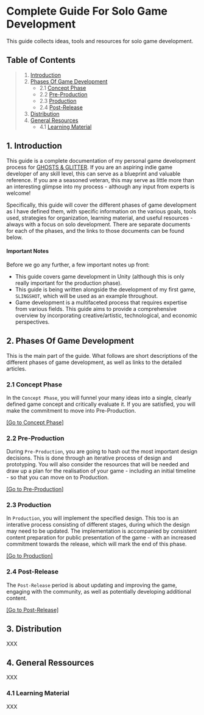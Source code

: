 # Complete Guide For Solo Game Development

This guide collects ideas, tools and resources for solo game development.

<a name="toc"></a>
## Table of Contents

> 1. [Introduction](#introduction)
> 2. [Phases Of Game Development](#phases)
>    - 2.1 [Concept Phase](#concept-phase)
>    - 2.2 [Pre-Production](#pre-production)
>    - 2.3 [Production](#production)
>    - 2.4 [Post-Release](#post-release)
> 3. [Distribution](#distribution)
> 4. [General Resources](#gneral-resources)
>    - 4.1 [Learning Material](#learning-material)

<a name="introduction"></a>
## 1. Introduction

This guide is a complete documentation of my personal game development process for [GHOSTS & GLITTER](https://www.youtube.com/@ghostsnglitter). If you are an aspiring indie game developer of any skill level, this can serve as a blueprint and valuable reference. If you are a seasoned veteran, this may serve as little more than an interesting glimpse into my process - although any input from experts is welcome!

Specifically, this guide will cover the different phases of game development as I have defined them, with specific information on the various goals, tools used, strategies for organization, learning material, and useful resources - always with a focus on solo development. There are separate documents for each of the phases, and the links to those documents can be found below.

<a name="important-notes"></a>
#### Important Notes

Before we go any further, a few important notes up front:
- This guide covers game development in Unity (although this is only really important for the production phase).
- This guide is being written alongside the development of my first game, `SLINGSHOT`, which will be used as an example throughout.
- Game development is a multifaceted process that requires expertise from various fields. This guide aims to provide a comprehensive overview by incorporating creative/artistic, technological, and economic perspectives.

<a name="phases"></a>
## 2. Phases Of Game Development

This is the main part of the guide. What follows are short descriptions of the different phases of game development, as well as links to the detailed articles.

<a name="concept-phase"></a>
### 2.1 Concept Phase

In the `Concept Phase`, you will funnel your many ideas into a single, clearly defined game concept and critically evaluate it. If you are satisfied, you will make the commitment to move into Pre-Production.

[[Go to Concept Phase]](1_ConceptPhase.md/#concept-phase)

<a name="pre-production"></a>
### 2.2 Pre-Production

During `Pre-Production`, you are going to hash out the most important design decisions. This is done through an iterative process of design and prototyping. You will also consider the resources that will be needed and draw up a plan for the realisation of your game - including an initial timeline - so that you can move on to Production.

[[Go to Pre-Production]](2_PreProduction.md/#pre-production)

<a name="production"></a>
### 2.3 Production

In `Production`, you will implement the specified design. This too is an interative process consisting of different stages, during which the design may need to be updated. The implementation is accompanied by consistent content preparation for public presentation of the game - with an increased commitment towards the release, which will mark the end of this phase.

[[Go to Production]](3_Production.md/#production)

<a name="post-release"></a>
### 2.4 Post-Release

The `Post-Release` period is about updating and improving the game, engaging with the community, as well as potentially developing additional content.

[[Go to Post-Release]](4_PostRelease.md/#post-release)

<a name="distribution"></a>
## 3. Distribution

XXX

<a name="general-ressources"></a>
## 4. General Ressources

XXX

<a name="learning-material"></a>
### 4.1 Learning Material

XXX